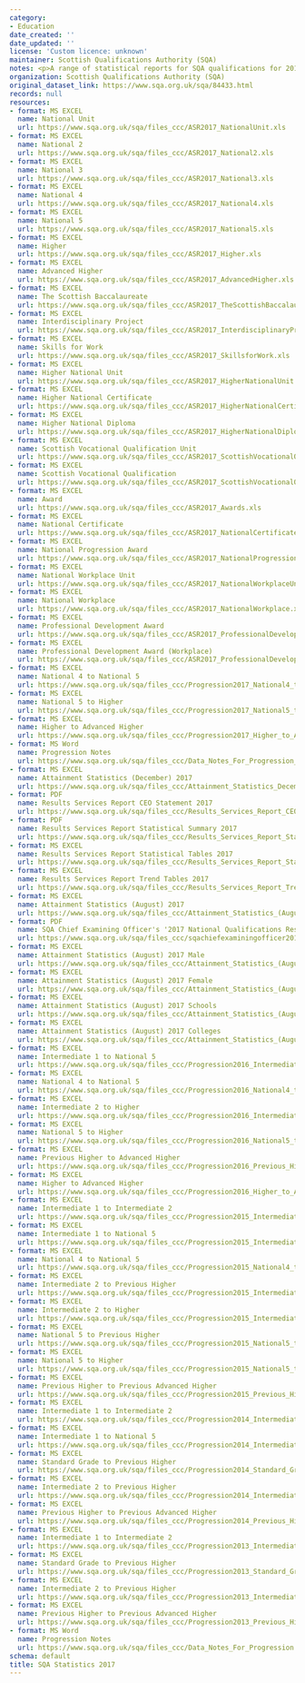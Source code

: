 ```yaml
---
category:
- Education
date_created: ''
date_updated: ''
license: 'Custom licence: unknown'
maintainer: Scottish Qualifications Authority (SQA)
notes: <p>A range of statistical reports for SQA qualifications for 2017.</p>
organization: Scottish Qualifications Authority (SQA)
original_dataset_link: https://www.sqa.org.uk/sqa/84433.html
records: null
resources:
- format: MS EXCEL
  name: National Unit
  url: https://www.sqa.org.uk/sqa/files_ccc/ASR2017_NationalUnit.xls
- format: MS EXCEL
  name: National 2
  url: https://www.sqa.org.uk/sqa/files_ccc/ASR2017_National2.xls
- format: MS EXCEL
  name: National 3
  url: https://www.sqa.org.uk/sqa/files_ccc/ASR2017_National3.xls
- format: MS EXCEL
  name: National 4
  url: https://www.sqa.org.uk/sqa/files_ccc/ASR2017_National4.xls
- format: MS EXCEL
  name: National 5
  url: https://www.sqa.org.uk/sqa/files_ccc/ASR2017_National5.xls
- format: MS EXCEL
  name: Higher
  url: https://www.sqa.org.uk/sqa/files_ccc/ASR2017_Higher.xls
- format: MS EXCEL
  name: Advanced Higher
  url: https://www.sqa.org.uk/sqa/files_ccc/ASR2017_AdvancedHigher.xls
- format: MS EXCEL
  name: The Scottish Baccalaureate
  url: https://www.sqa.org.uk/sqa/files_ccc/ASR2017_TheScottishBaccalaureate.xls
- format: MS EXCEL
  name: Interdisciplinary Project
  url: https://www.sqa.org.uk/sqa/files_ccc/ASR2017_InterdisciplinaryProject.xls
- format: MS EXCEL
  name: Skills for Work
  url: https://www.sqa.org.uk/sqa/files_ccc/ASR2017_SkillsforWork.xls
- format: MS EXCEL
  name: Higher National Unit
  url: https://www.sqa.org.uk/sqa/files_ccc/ASR2017_HigherNationalUnit.xls
- format: MS EXCEL
  name: Higher National Certificate
  url: https://www.sqa.org.uk/sqa/files_ccc/ASR2017_HigherNationalCertificate.xls
- format: MS EXCEL
  name: Higher National Diploma
  url: https://www.sqa.org.uk/sqa/files_ccc/ASR2017_HigherNationalDiploma.xls
- format: MS EXCEL
  name: Scottish Vocational Qualification Unit
  url: https://www.sqa.org.uk/sqa/files_ccc/ASR2017_ScottishVocationalQualificationUnit.xls
- format: MS EXCEL
  name: Scottish Vocational Qualification
  url: https://www.sqa.org.uk/sqa/files_ccc/ASR2017_ScottishVocationalQualification.xls
- format: MS EXCEL
  name: Award
  url: https://www.sqa.org.uk/sqa/files_ccc/ASR2017_Awards.xls
- format: MS EXCEL
  name: National Certificate
  url: https://www.sqa.org.uk/sqa/files_ccc/ASR2017_NationalCertificate.xls
- format: MS EXCEL
  name: National Progression Award
  url: https://www.sqa.org.uk/sqa/files_ccc/ASR2017_NationalProgressionAward.xls
- format: MS EXCEL
  name: National Workplace Unit
  url: https://www.sqa.org.uk/sqa/files_ccc/ASR2017_NationalWorkplaceUnit.xls
- format: MS EXCEL
  name: National Workplace
  url: https://www.sqa.org.uk/sqa/files_ccc/ASR2017_NationalWorkplace.xls
- format: MS EXCEL
  name: Professional Development Award
  url: https://www.sqa.org.uk/sqa/files_ccc/ASR2017_ProfessionalDevelopmentAward.xls
- format: MS EXCEL
  name: Professional Development Award (Workplace)
  url: https://www.sqa.org.uk/sqa/files_ccc/ASR2017_ProfessionalDevelopmentAwardWorkplace.xls
- format: MS EXCEL
  name: National 4 to National 5
  url: https://www.sqa.org.uk/sqa/files_ccc/Progression2017_National4_to_National5.xls
- format: MS EXCEL
  name: National 5 to Higher
  url: https://www.sqa.org.uk/sqa/files_ccc/Progression2017_National5_to_Higher.xls
- format: MS EXCEL
  name: Higher to Advanced Higher
  url: https://www.sqa.org.uk/sqa/files_ccc/Progression2017_Higher_to_Advanced_Higher.xls
- format: MS Word
  name: Progression Notes
  url: https://www.sqa.org.uk/sqa/files_ccc/Data_Notes_For_Progression_2017.docx
- format: MS EXCEL
  name: Attainment Statistics (December) 2017
  url: https://www.sqa.org.uk/sqa/files_ccc/Attainment_Statistics_December_2017.xls
- format: PDF
  name: Results Services Report CEO Statement 2017
  url: https://www.sqa.org.uk/sqa/files_ccc/Results_Services_Report_CEO_Statement_2017_v2.pdf
- format: PDF
  name: Results Services Report Statistical Summary 2017
  url: https://www.sqa.org.uk/sqa/files_ccc/Results_Services_Report_Statistical_Summary_2017.pdf
- format: MS EXCEL
  name: Results Services Report Statistical Tables 2017
  url: https://www.sqa.org.uk/sqa/files_ccc/Results_Services_Report_Statistical_Tables_2017.xls
- format: MS EXCEL
  name: Results Services Report Trend Tables 2017
  url: https://www.sqa.org.uk/sqa/files_ccc/Results_Services_Report_Trend_Tables_2017.xls
- format: MS EXCEL
  name: Attainment Statistics (August) 2017
  url: https://www.sqa.org.uk/sqa/files_ccc/Attainment_Statistics_(August)_2017.xls
- format: PDF
  name: SQA Chief Examining Officer's '2017 National Qualifications Results' Report
  url: https://www.sqa.org.uk/sqa/files_ccc/sqachiefexaminingofficer2017nqreport.pdf
- format: MS EXCEL
  name: Attainment Statistics (August) 2017 Male
  url: https://www.sqa.org.uk/sqa/files_ccc/Attainment_Statistics_(August)_2017_Male.xls
- format: MS EXCEL
  name: Attainment Statistics (August) 2017 Female
  url: https://www.sqa.org.uk/sqa/files_ccc/Attainment_Statistics_(August)_2017_Female.xls
- format: MS EXCEL
  name: Attainment Statistics (August) 2017 Schools
  url: https://www.sqa.org.uk/sqa/files_ccc/Attainment_Statistics_(August)_2017_Schools.xls
- format: MS EXCEL
  name: Attainment Statistics (August) 2017 Colleges
  url: https://www.sqa.org.uk/sqa/files_ccc/Attainment_Statistics_(August)_2017_Colleges.xls
- format: MS EXCEL
  name: Intermediate 1 to National 5
  url: https://www.sqa.org.uk/sqa/files_ccc/Progression2016_Intermediate1_to_National5.xls
- format: MS EXCEL
  name: National 4 to National 5
  url: https://www.sqa.org.uk/sqa/files_ccc/Progression2016_National4_to_National5.xls
- format: MS EXCEL
  name: Intermediate 2 to Higher
  url: https://www.sqa.org.uk/sqa/files_ccc/Progression2016_Intermediate2_to_Higher.xls
- format: MS EXCEL
  name: National 5 to Higher
  url: https://www.sqa.org.uk/sqa/files_ccc/Progression2016_National5_to_Higher.xls
- format: MS EXCEL
  name: Previous Higher to Advanced Higher
  url: https://www.sqa.org.uk/sqa/files_ccc/Progression2016_Previous_Higher_to_Advanced_Higher.xls
- format: MS EXCEL
  name: Higher to Advanced Higher
  url: https://www.sqa.org.uk/sqa/files_ccc/Progression2016_Higher_to_Advanced_Higher.xls
- format: MS EXCEL
  name: Intermediate 1 to Intermediate 2
  url: https://www.sqa.org.uk/sqa/files_ccc/Progression2015_Intermediate1_to_Intermediate2.xls
- format: MS EXCEL
  name: Intermediate 1 to National 5
  url: https://www.sqa.org.uk/sqa/files_ccc/Progression2015_Intermediate1_to_National5.xls
- format: MS EXCEL
  name: National 4 to National 5
  url: https://www.sqa.org.uk/sqa/files_ccc/Progression2015_National4_to_National5.xls
- format: MS EXCEL
  name: Intermediate 2 to Previous Higher
  url: https://www.sqa.org.uk/sqa/files_ccc/Progression2015_Intermediate2_to_Previous_Higher.xls
- format: MS EXCEL
  name: Intermediate 2 to Higher
  url: https://www.sqa.org.uk/sqa/files_ccc/Progression2015_Intermediate2_to_Higher.xls
- format: MS EXCEL
  name: National 5 to Previous Higher
  url: https://www.sqa.org.uk/sqa/files_ccc/Progression2015_National5_to_Previous_Higher.xls
- format: MS EXCEL
  name: National 5 to Higher
  url: https://www.sqa.org.uk/sqa/files_ccc/Progression2015_National5_to_Higher.xls
- format: MS EXCEL
  name: Previous Higher to Previous Advanced Higher
  url: https://www.sqa.org.uk/sqa/files_ccc/Progression2015_Previous_Higher_to_Previous_Advanced_Higher.xls
- format: MS EXCEL
  name: Intermediate 1 to Intermediate 2
  url: https://www.sqa.org.uk/sqa/files_ccc/Progression2014_Intermediate1_to_Intermediate2.xls
- format: MS EXCEL
  name: Intermediate 1 to National 5
  url: https://www.sqa.org.uk/sqa/files_ccc/Progression2014_Intermediate1_to_National5.xls
- format: MS EXCEL
  name: Standard Grade to Previous Higher
  url: https://www.sqa.org.uk/sqa/files_ccc/Progression2014_Standard_Grade_to_Previous_Higher.xls
- format: MS EXCEL
  name: Intermediate 2 to Previous Higher
  url: https://www.sqa.org.uk/sqa/files_ccc/Progression2014_Intermediate2_to_Previous_Higher.xls
- format: MS EXCEL
  name: Previous Higher to Previous Advanced Higher
  url: https://www.sqa.org.uk/sqa/files_ccc/Progression2014_Previous_Higher_to_Previous_Advanced_Higher.xls
- format: MS EXCEL
  name: Intermediate 1 to Intermediate 2
  url: https://www.sqa.org.uk/sqa/files_ccc/Progression2013_Intermediate1_to_Intermediate2.xls
- format: MS EXCEL
  name: Standard Grade to Previous Higher
  url: https://www.sqa.org.uk/sqa/files_ccc/Progression2013_Standard_Grade_to_Previous_Higher.xls
- format: MS EXCEL
  name: Intermediate 2 to Previous Higher
  url: https://www.sqa.org.uk/sqa/files_ccc/Progression2013_Intermediate2_to_Previous_Higher.xls
- format: MS EXCEL
  name: Previous Higher to Previous Advanced Higher
  url: https://www.sqa.org.uk/sqa/files_ccc/Progression2013_Previous_Higher_to_Previous_Advanced_Higher.xls
- format: MS Word
  name: Progression Notes
  url: https://www.sqa.org.uk/sqa/files_ccc/Data_Notes_For_Progression.docx
schema: default
title: SQA Statistics 2017
---
```

